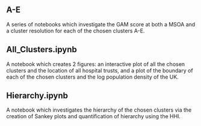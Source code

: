 ## A-E
A series of notebooks which investigate the GAM score at both a MSOA and a cluster resolution for each of the chosen clusters A-E. 

## All_Clusters.ipynb
A notebook which creates 2 figures: an interactive plot of all the chosen clusters and the location of all hospital trusts, and a plot of the boundary of each of the chosen clusters and the log population density of the UK.

## Hierarchy.ipynb
A notebook which investigates the hierarchy of the chosen clusters via the creation of Sankey plots and quantification of hierarchy using the HHI.
